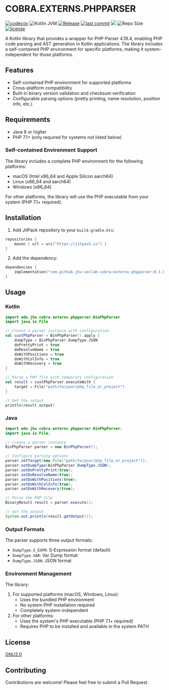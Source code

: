 # COBRA.EXTERNS.PHPPARSER

[![codecov](https://codecov.io/gh/jhu-seclab-cobra/externs-phpparser/branch/main/graph/badge.svg)](https://codecov.io/gh/jhu-seclab-cobra/extern.phpparser)
![Kotlin JVM](https://img.shields.io/badge/Kotlin%20JVM-2.0.1%20%7C%20JVM%201.8%2B-blue?logo=kotlin)
[![Release](https://img.shields.io/badge/release-v0.1.0-blue.svg)](https://github.com/jhu-seclab-cobra/externs-phpparser/releases/tag/v0.1.0)
[![last commit](https://img.shields.io/github/last-commit/jhu-seclab-cobra/externs-phpparser)](https://github.com/jhu-seclab-cobra/externs-phpparser/commits/main)
[![](https://jitpack.io/v/jhu-seclab-cobra/externs-phpparser.svg)](https://jitpack.io/#jhu-seclab-cobra/externs-phpparser)
![Repo Size](https://img.shields.io/github/repo-size/jhu-seclab-cobra/externs-phpparser)
[![license](https://img.shields.io/github/license/jhu-seclab-cobra/externs-phpparser)](./LICENSE)

A Kotlin library that provides a wrapper for PHP-Parser 4.19.4, enabling PHP code parsing and AST generation in Kotlin applications. The library includes a self-contained PHP environment for specific platforms, making it system-independent for those platforms.

## Features

- Self-contained PHP environment for supported platforms
- Cross-platform compatibility
- Built-in binary version validation and checksum verification
- Configurable parsing options (pretty printing, name resolution, position info, etc.)

## Requirements

- Java 8 or higher
- PHP 7.1+ (only required for systems not listed below)

### Self-contained Environment Support

The library includes a complete PHP environment for the following platforms:
- macOS (Intel x86_64 and Apple Silicon aarch64)
- Linux (x86_64 and aarch64)
- Windows (x86_64)

For other platforms, the library will use the PHP executable from your system (PHP 7.1+ required).

## Installation

1. Add JitPack repository to your `build.gradle.kts`:
```kotlin
repositories {
    maven { url = uri("https://jitpack.io") }
}
```

2. Add the dependency:
```kotlin
dependencies {
    implementation("com.github.jhu-seclab-cobra:externs-phpparser:0.1.0")
}
```

## Usage

### Kotlin

```kotlin
import edu.jhu.cobra.externs.phpparser.BinPhpParser
import java.io.File

// Create a parser instance with configuration
val custPhpParser = BinPhpParser().apply {
    dumpType = BinPhpParser.DumpType.JSON
    doPrettyPrint = true
    doResolveName = true
    doWithPositions = true
    doWithColInfo = true
    doWithRecovery = true
}

// Parse a PHP file with temporary configuration
val result = custPhpParser.executeWith {
    target = File("path/to/your/php_file_or_project")
}

// Get the output
println(result.output)
```

### Java

```java
import edu.jhu.cobra.externs.phpparser.BinPhpParser;
import java.io.File;

// Create a parser instance
BinPhpParser parser = new BinPhpParser();

// Configure parsing options
parser.setTarget(new File("path/to/your/php_file_or_project"));
parser.setDumpType(BinPhpParser.DumpType.JSON);
parser.setDoPrettyPrint(true);
parser.setDoResolveName(true);
parser.setDoWithPositions(true);
parser.setDoWithColInfo(true);
parser.setDoWithRecovery(true);

// Parse the PHP file
BinaryResult result = parser.execute();

// Get the output
System.out.println(result.getOutput());
```

### Output Formats

The parser supports three output formats:
- `DumpType.S_EXPR`: S-Expression format (default)
- `DumpType.VAR`: Var Dump format
- `DumpType.JSON`: JSON format

### Environment Management

The library:
1. For supported platforms (macOS, Windows, Linux):
   - Uses the bundled PHP environment
   - No system PHP installation required
   - Completely system-independent
2. For other platforms:
   - Uses the system's PHP executable (PHP 7.1+ required)
   - Requires PHP to be installed and available in the system PATH

## License

[GNU2.0](./LICENSE)

## Contributing

Contributions are welcome! Please feel free to submit a Pull Request.

